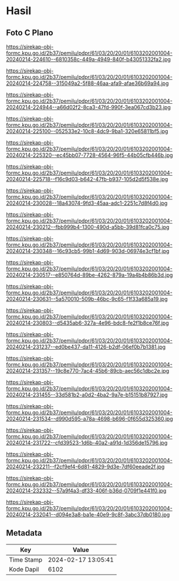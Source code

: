 # Hasil

## Foto C Plano

https://sirekap-obj-formc.kpu.go.id/2b37/pemilu/pdpr/61/03/20/20/01/6103202001004-20240214-224610--6810358c-449a-4949-840f-b43051332fa2.jpg

https://sirekap-obj-formc.kpu.go.id/2b37/pemilu/pdpr/61/03/20/20/01/6103202001004-20240214-224758--315049a2-5f88-46aa-afa9-afae36b69a94.jpg

https://sirekap-obj-formc.kpu.go.id/2b37/pemilu/pdpr/61/03/20/20/01/6103202001004-20240214-224944--a66d02f2-8ca3-47fd-990f-3ea067cd3b23.jpg

https://sirekap-obj-formc.kpu.go.id/2b37/pemilu/pdpr/61/03/20/20/01/6103202001004-20240214-225100--052533e2-10c8-4dc9-9ba1-320e65811bf5.jpg

https://sirekap-obj-formc.kpu.go.id/2b37/pemilu/pdpr/61/03/20/20/01/6103202001004-20240214-225320--ec45bb07-7728-4564-96f5-44b05cfb446b.jpg

https://sirekap-obj-formc.kpu.go.id/2b37/pemilu/pdpr/61/03/20/20/01/6103202001004-20240214-225718--f16c9d03-b642-47fb-b937-105d2d5f538e.jpg

https://sirekap-obj-formc.kpu.go.id/2b37/pemilu/pdpr/61/03/20/20/01/6103202001004-20240214-230028--18a43074-9fd3-45aa-adc1-2251c7d8f4d0.jpg

https://sirekap-obj-formc.kpu.go.id/2b37/pemilu/pdpr/61/03/20/20/01/6103202001004-20240214-230212--fbb999b4-1300-490d-a5bb-39d81fca0c75.jpg

https://sirekap-obj-formc.kpu.go.id/2b37/pemilu/pdpr/61/03/20/20/01/6103202001004-20240214-230348--16c93cb5-99b1-4d69-903d-06974e3cf1bf.jpg

https://sirekap-obj-formc.kpu.go.id/2b37/pemilu/pdpr/61/03/20/20/01/6103202001004-20240214-230517--e850764d-89be-4262-879a-19a4b4b86b3d.jpg

https://sirekap-obj-formc.kpu.go.id/2b37/pemilu/pdpr/61/03/20/20/01/6103202001004-20240214-230631--5a570010-509b-46bc-9c65-f1f33a685a19.jpg

https://sirekap-obj-formc.kpu.go.id/2b37/pemilu/pdpr/61/03/20/20/01/6103202001004-20240214-230803--d5435ab6-327a-4e96-bdc8-fe2f1b8ce76f.jpg

https://sirekap-obj-formc.kpu.go.id/2b37/pemilu/pdpr/61/03/20/20/01/6103202001004-20240214-231237--ed0be437-da11-4126-b2df-06ef0b7b1381.jpg

https://sirekap-obj-formc.kpu.go.id/2b37/pemilu/pdpr/61/03/20/20/01/6103202001004-20240214-231357--19c8e770-7ac4-45b6-89cb-aec56c1dbc2e.jpg

https://sirekap-obj-formc.kpu.go.id/2b37/pemilu/pdpr/61/03/20/20/01/6103202001004-20240214-231455--33d581b2-a0d2-4ba2-9a7e-b15151b87927.jpg

https://sirekap-obj-formc.kpu.go.id/2b37/pemilu/pdpr/61/03/20/20/01/6103202001004-20240214-231534--d990d595-a78a-4698-b696-0f655d325360.jpg

https://sirekap-obj-formc.kpu.go.id/2b37/pemilu/pdpr/61/03/20/20/01/6103202001004-20240214-231722--cfd39523-1d6b-40a2-a91d-1d356de15796.jpg

https://sirekap-obj-formc.kpu.go.id/2b37/pemilu/pdpr/61/03/20/20/01/6103202001004-20240214-232211--f2cf9ef4-6d81-4829-9d3e-7df60eeade2f.jpg

https://sirekap-obj-formc.kpu.go.id/2b37/pemilu/pdpr/61/03/20/20/01/6103202001004-20240214-232332--57a9f4a3-df33-406f-b36d-0709f1e441f0.jpg

https://sirekap-obj-formc.kpu.go.id/2b37/pemilu/pdpr/61/03/20/20/01/6103202001004-20240214-232041--d094e3a8-ba1e-40e9-9c8f-3abc37db0180.jpg


## Metadata

| Key        | Value               |
| ---------- | ------------------- |
| Time Stamp | 2024-02-17 13:05:41 |
| Kode Dapil | 6102                |



